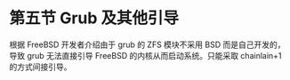 # 第五节 Grub 及其他引导

根据 FreeBSD 开发者介绍由于 grub 的 ZFS 模块不采用 BSD 而是自己开发的，导致 grub 无法直接引导 FreeBSD 的内核从而启动系统。只能采取 chainlain+1 的方式间接引导。
